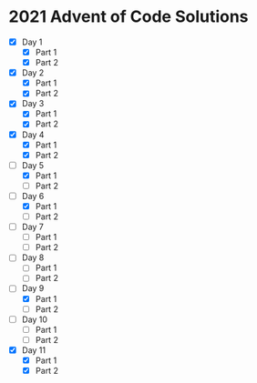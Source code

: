 # 2021 Advent of Code Solutions

- [x] Day 1
  - [x] Part 1
  - [x] Part 2
- [x] Day 2
  - [x] Part 1
  - [x] Part 2
- [x] Day 3
  - [x] Part 1
  - [x] Part 2
- [x] Day 4
  - [x] Part 1
  - [x] Part 2
- [ ] Day 5
  - [x] Part 1
  - [ ] Part 2
- [ ] Day 6
  - [x] Part 1
  - [ ] Part 2 
- [ ] Day 7
  - [ ] Part 1
  - [ ] Part 2 
- [ ] Day 8
  - [ ] Part 1
  - [ ] Part 2 
- [ ] Day 9
  - [x] Part 1
  - [ ] Part 2 
- [ ] Day 10
  - [ ] Part 1
  - [ ] Part 2 
- [x] Day 11
  - [x] Part 1
  - [x] Part 2 
